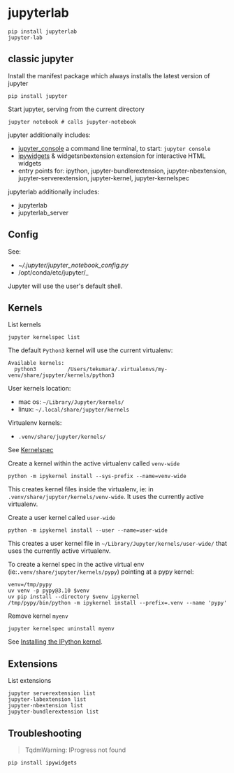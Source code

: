 # jupyterlab

```
pip install jupyterlab
jupyter-lab
```

## classic jupyter

Install the manifest package which always installs the latest version of jupyter

```
pip install jupyter
```

Start jupyter, serving from the current directory

```
jupyter notebook # calls jupyter-notebook
```

jupyter additionally includes:

- [jupyter_console](https://github.com/jupyter/jupyter_console) a command line terminal, to start: `jupyter console`
- [ipywidgets](https://github.com/jupyter-widgets/ipywidgets) & widgetsnbextension extension for interactive HTML widgets
- entry points for: ipython, jupyter-bundlerextension, jupyter-nbextension, jupyter-serverextension, jupyter-kernel, jupyter-kernelspec

jupyterlab additionally includes:

- jupyterlab
- jupyterlab_server

## Config

See:

- _~/.jupyter/jupyter_notebook_config.py_
- /opt/conda/etc/jupyter/\_

Jupyter will use the user's default shell.

## Kernels

List kernels

```
jupyter kernelspec list
```

The default `Python3` kernel will use the current virtualenv:

```
Available kernels:
  python3          /Users/tekumara/.virtualenvs/my-venv/share/jupyter/kernels/python3
```

User kernels location:

- mac os: `~/Library/Jupyter/kernels/`
- linux: `~/.local/share/jupyter/kernels`

Virtualenv kernels:

- `.venv/share/jupyter/kernels/`

See [Kernelspec](https://jupyter-client.readthedocs.io/en/latest/kernels.html#kernelspecs)

Create a kernel within the active virtualenv called `venv-wide`

```
python -m ipykernel install --sys-prefix --name=venv-wide
```

This creates kernel files inside the virtualenv, ie: in `.venv/share/jupyter/kernels/venv-wide`. It uses the currently active virtualenv.

Create a user kernel called `user-wide`

```
python -m ipykernel install --user --name=user-wide
```

This creates a user kernel file in `~/Library/Jupyter/kernels/user-wide/` that uses the currently active virtualenv.

To create a kernel spec in the active virtual env (ie:`.venv/share/jupyter/kernels/pypy`) pointing at a pypy kernel:

```
venv=/tmp/pypy
uv venv -p pypy@3.10 $venv
uv pip install --directory $venv ipykernel
/tmp/pypy/bin/python -m ipykernel install --prefix=.venv --name 'pypy'
```

Remove kernel `myenv`

```
jupyter kernelspec uninstall myenv
```

See [Installing the IPython kernel](https://ipython.readthedocs.io/en/latest/install/kernel_install.html).

## Extensions

List extensions

```
jupyter serverextension list
jupyter-labextension list
jupyter-nbextension list
jupyter-bundlerextension list
```

## Troubleshooting

> TqdmWarning: IProgress not found

`pip install ipywidgets`
